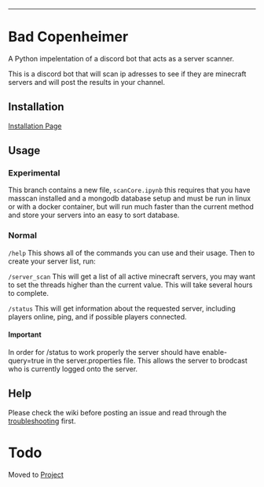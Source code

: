 -----

# Bad Copenheimer
A Python impelentation of a discord bot that acts as a server scanner.

This is a discord bot that will scan ip adresses to see if they are minecraft servers and will post the results in your channel.

## Installation

[Installation Page](https://www.github.com/Pilot1782/bad_copenheimer/wiki/Installation)

## Usage

### Experimental
This branch contains a new file, `scanCore.ipynb` this requires that you have masscan installed and a mongodb database setup and must be run in linux or with a docker container, but will run much faster than the current method and store your servers into an easy to sort database.

### Normal

`/help`
This shows all of the commands you can use and their usage. Then to create your server list, run:

`/server_scan`
This will get a list of all active minecraft servers, you may want to set the threads higher than the current value. This will take several hours to complete.

`/status`
This will get information about the requested server, including players online, ping, and if possible players connected.

#### Important

In order for /status to work properly the server should have enable-query=true in the server.properties file. This allows the server to brodcast who is currently logged onto the server.

## Help

Please check the wiki before posting an issue and read through the [troubleshooting](https://github.com/Pilot1782/bad_copenheimer/wiki/troubleshooting) first.

# Todo

Moved to [Project](https://github.com/users/Pilot1782/projects/1)
